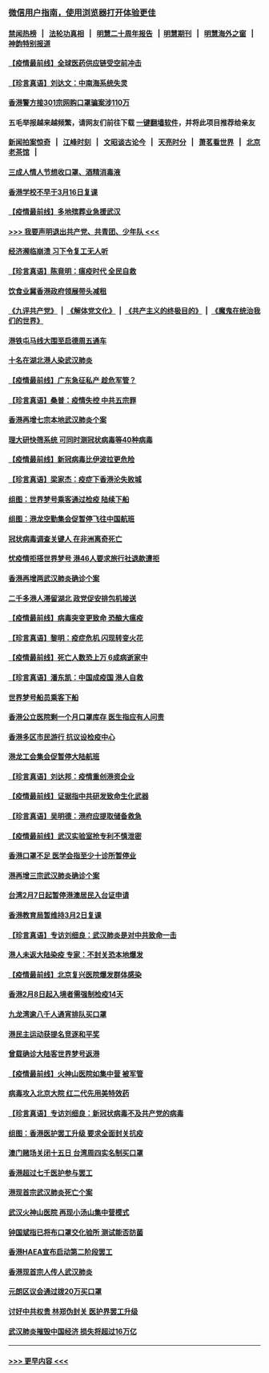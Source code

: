 ### [微信用户指南，使用浏览器打开体验更佳](https://github.com/gfw-breaker/banned-news1/blob/master/indexes/wechat-guide.md?t=0)
#### [禁闻热榜](热点新闻.md?t=0)  &nbsp;&nbsp;|&nbsp;&nbsp; [法轮功真相](https://github.com/gfw-breaker/truth/blob/master/README.md?t=0) &nbsp;&nbsp;|&nbsp;&nbsp; [明慧二十周年报告](https://github.com/gfw-breaker/mh-reports/blob/master/README.md?t=0) &nbsp;&nbsp;|&nbsp;&nbsp;[明慧期刊](https://github.com/gfw-breaker/mh-qikan) &nbsp;&nbsp;|&nbsp;&nbsp; [明慧海外之窗](https://github.com/gfw-breaker/mh-news/blob/master/README.md?t=0) &nbsp;&nbsp;|&nbsp;&nbsp; [神韵特别报道](https://github.com/gfw-breaker/mh-news/blob/master/shenyun.md?t=0)
#### [【疫情最前线】全球医药供应链受空前冲击](../pages/nsc415/n11869614.md?t=02152322) 
#### [【珍言真语】刘达文：中南海系统失灵](../pages/nsc415/n11869465.md?t=02152322) 
#### [香港警方接301宗网购口罩骗案涉110万](../pages/nsc415/n11867572.md?t=02152322) 
#### 五毛举报越来越频繁，请网友们前往下载 [一键翻墙软件](https://github.com/gfw-breaker/ssr-accounts)，并将此项目推荐给亲友
#### [新闻拍案惊奇](https://github.com/gfw-breaker/banned-news1/blob/master/pages/link4.md) &nbsp;&nbsp;|&nbsp;&nbsp; [江峰时刻](https://github.com/gfw-breaker/banned-news1/blob/master/pages/link4.md) &nbsp;&nbsp;|&nbsp;&nbsp; [文昭谈古论今](https://github.com/gfw-breaker/banned-news1/blob/master/pages/link4.md) &nbsp;&nbsp;|&nbsp;&nbsp; [天亮时分](https://github.com/gfw-breaker/banned-news1/blob/master/pages/link4.md) &nbsp;&nbsp;|&nbsp;&nbsp; [萧茗看世界](https://github.com/gfw-breaker/banned-news1/blob/master/pages/link4.md) &nbsp;&nbsp;|&nbsp;&nbsp; [北京老茶馆](https://github.com/gfw-breaker/banned-news1/blob/master/pages/link4.md) &nbsp;&nbsp;|&nbsp;&nbsp; 
#### [三成人情人节想收口罩、酒精消毒液](../pages/nsc415/n11867523.md?t=02152322) 
#### [香港学校不早于3月16日复课](../pages/nsc415/n11867498.md?t=02152322) 
#### [【疫情最前线】多地殡葬业急援武汉](../pages/nsc415/n11866914.md?t=02152322) 
#### [>>> 我要声明退出共产党、共青团、少年队 <<<](https://github.com/begood0513/goodnews/blob/master/quit/letter.md) 
#### [经济濒临崩溃 习下令复工无人听](../pages/nsc415/n11867269.md?t=02152322) 
#### [【珍言真语】陈竟明：瘟疫时代 全民自救](../pages/nsc415/n11866765.md?t=02152322) 
#### [饮食业冀香港政府领展带头减租](../pages/nsc415/n11864876.md?t=02152322) 
#### [《九评共产党》](https://github.com/begood0513/9ping.md/blob/master/README.md) &nbsp;|&nbsp; [《解体党文化》](../../../../jtdwh.md/blob/master/README.md)  &nbsp;|&nbsp; [《共产主义的终极目的》](../../../../gczydzjmd.md/blob/master/README.md) &nbsp;|&nbsp; [《魔鬼在统治我们的世界》](../../../../mgztzwmdsj.md/blob/master/README.md) 
#### [港铁屯马线大围至启德周五通车](../pages/nsc415/n11864842.md?t=02152322) 
#### [十名在湖北港人染武汉肺炎](../pages/nsc415/n11864807.md?t=02152322) 
#### [【疫情最前线】广东急征私产 趁危军管？](../pages/nsc415/n11864205.md?t=02152322) 
#### [【珍言真语】桑普：疫情失控 中共五宗罪](../pages/nsc415/n11864157.md?t=02152322) 
#### [香港再增七宗本地武汉肺炎个案](../pages/nsc415/n11862405.md?t=02152322) 
#### [理大研快筛系统 可同时测冠状病毒等40种病毒](../pages/nsc415/n11862376.md?t=02152322) 
#### [【疫情最前线】新冠病毒比伊波拉更危险](../pages/nsc415/n11862199.md?t=02152322) 
#### [【珍言真语】梁家杰：疫症下香港沦失败城](../pages/nsc415/n11861588.md?t=02152322) 
#### [组图：世界梦号乘客通过检疫 陆续下船](../pages/nsc415/n11858302.md?t=02152322) 
#### [组图：港龙空勤集会促暂停飞往中国航班](../pages/nsc415/n11858190.md?t=02152322) 
#### [冠状病毒调查关键人 在非洲离奇死亡](../pages/nsc415/n11859798.md?t=02152322) 
#### [忧疫情拒搭世界梦号 港46人要求旅行社退款遭拒](../pages/nsc415/n11859849.md?t=02152322) 
#### [香港再增两武汉肺炎确诊个案](../pages/nsc415/n11859833.md?t=02152322) 
#### [二千多港人滞留湖北 政党促安排包机接送](../pages/nsc415/n11859831.md?t=02152322) 
#### [【疫情最前线】病毒突变更致命 恐酿大瘟疫](../pages/nsc415/n11859604.md?t=02152322) 
#### [【珍言真语】黎明：疫症危机 闪现转变火花](../pages/nsc415/n11859199.md?t=02152322) 
#### [【疫情最前线】死亡人数恐上万 6成病逝家中](../pages/nsc415/n11856687.md?t=02152322) 
#### [【珍言真语】潘东凯：中国成疫国 港人自救](../pages/nsc415/n11856962.md?t=02152322) 
#### [世界梦号船员乘客下船](../pages/nsc415/n11856883.md?t=02152322) 
#### [香港公立医院剩一个月口罩库存 医生指应有人问责](../pages/nsc415/n11856875.md?t=02152322) 
#### [香港多区市民游行 抗议设检疫中心](../pages/nsc415/n11856866.md?t=02152322) 
#### [港龙工会集会促暂停大陆航班](../pages/nsc415/n11856840.md?t=02152322) 
#### [【珍言真语】刘达邦：疫情重创港资企业](../pages/nsc415/n11854274.md?t=02152322) 
#### [【疫情最前线】证据指中共研发致命生化武器](../pages/nsc415/n11853087.md?t=02152322) 
#### [【珍言真语】吴明德：港府应提取储备救急](../pages/nsc415/n11852734.md?t=02152322) 
#### [【疫情最前线】武汉实验室抢专利不慎泄密](../pages/nsc415/n11850310.md?t=02152322) 
#### [香港口罩不足 医学会指至少十诊所暂停业](../pages/nsc415/n11850301.md?t=02152322) 
#### [港再增三宗武汉肺炎确诊个案](../pages/nsc415/n11850328.md?t=02152322) 
#### [台湾2月7日起暂停港澳居民入台证申请](../pages/nsc415/n11850304.md?t=02152322) 
#### [香港教育局暂维持3月2日复课](../pages/nsc415/n11850260.md?t=02152322) 
#### [【珍言真语】专访刘细良：武汉肺炎是对中共致命一击](../pages/nsc415/n11849934.md?t=02152322) 
#### [港人未返大陆染疫 专家：不封关恐本地爆发](../pages/nsc415/n11848021.md?t=02152322) 
#### [【疫情最前线】北京复兴医院爆发群体感染](../pages/nsc415/n11847626.md?t=02152322) 
#### [香港2月8日起入境者需强制检疫14天](../pages/nsc415/n11847658.md?t=02152322) 
#### [九龙湾逾八千人通宵排队买口罩](../pages/nsc415/n11847647.md?t=02152322) 
#### [港民主运动获提名竞逐和平奖](../pages/nsc415/n11847633.md?t=02152322) 
#### [曾载确诊大陆客世界梦号返港](../pages/nsc415/n11847608.md?t=02152322) 
#### [【疫情最前线】火神山医院如集中营 被军管](../pages/nsc415/n11847524.md?t=02152322) 
#### [病毒攻入北京大院 红二代先用美特效药](../pages/nsc415/n11847427.md?t=02152322) 
#### [【珍言真语】专访刘细良：新冠状病毒不及共产党的病毒](../pages/nsc415/n11847164.md?t=02152322) 
#### [组图：香港医护罢工升级 要求全面封关抗疫](../pages/nsc415/n11844107.md?t=02152322) 
#### [澳门赌场关闭十五日 台湾周四实名制买口罩](../pages/nsc415/n11845083.md?t=02152322) 
#### [香港超过七千医护参与罢工](../pages/nsc415/n11845051.md?t=02152322) 
#### [港现首宗武汉肺炎死亡个案](../pages/nsc415/n11844998.md?t=02152322) 
#### [武汉火神山医院 再现小汤山集中营模式](../pages/nsc415/n11844763.md?t=02152322) 
#### [钟国斌指已将布口罩交化验所 测试能否防菌](../pages/nsc415/n11842783.md?t=02152322) 
#### [香港HAEA宣布启动第二阶段罢工](../pages/nsc415/n11842723.md?t=02152322) 
#### [香港现首宗人传人武汉肺炎](../pages/nsc415/n11842766.md?t=02152322) 
#### [元朗区议会通过拨20万买口罩](../pages/nsc415/n11842754.md?t=02152322) 
#### [讨好中共权贵 林郑伪封关 医护界罢工升级](../pages/nsc415/n11842359.md?t=02152322) 
#### [武汉肺炎摧毁中国经济 损失将超过16万亿](../pages/nsc415/n11839723.md?t=02152322) 

----
#### [ >>> 更早内容 <<< ](../indexes/nsc415-earlier.md)
